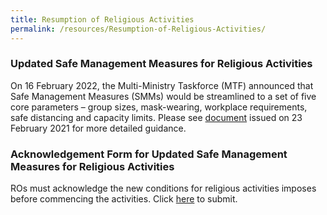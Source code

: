 ```yaml
---
title: Resumption of Religious Activities
permalink: /resources/Resumption-of-Religious-Activities/
---
```

### Updated Safe Management Measures for Religious Activities

On 16 February 2022, the Multi-Ministry Taskforce (MTF) announced that Safe Management Measures (SMMs) would be streamlined to a set of five core parameters – group sizes, mask-wearing, workplace requirements, safe distancing and capacity limits. Please see [document](/files/ResettingOurMeasurestoLivewiththeOmicronVariant.pdf) issued on 23 February 2021 for more detailed guidance.

### Acknowledgement Form for Updated Safe Management Measures for Religious Activities 

ROs must acknowledge the new conditions for religious activities imposes before commencing the activities. Click [here](https://www.form.gov.sg/6213056b40a8e3001240e1f4) to submit.